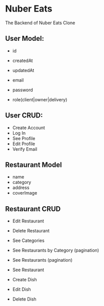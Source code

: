 # Nuber Eats

The Backend of Nuber Eats Clone

## User Model:

- id
- createdAt
- updatedAt

- email
- password
- role(client|owner|delivery)

## User CRUD:

- Create Account
- Log In
- See Profile
- Edit Profile
- Verify Email

## Restaurant Model

- name
- category
- address
- coverImage

## Restaurant CRUD

- Edit Restaurant
- Delete Restaurant

- See Categories
- See Restaurants by Category (pagination)
- See Restaurants (pagination)
- See Restaurant

- Create Dish
- Edit Dish
- Delete Dish
